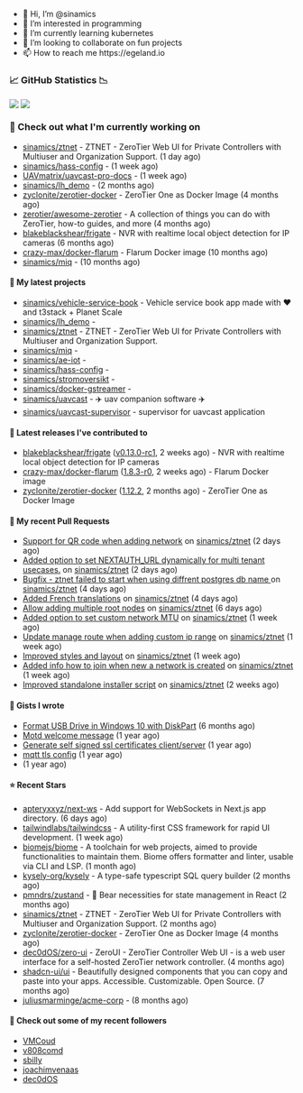 <p align="center">
  <ul>
    <li>👋 Hi, I’m @sinamics</li>
    <li>👀 I’m interested in programming</li>
    <li>🌱 I’m currently learning kubernetes</li>
    <li>💞️ I’m looking to collaborate on fun projects</li>
    <li>📫 How to reach me https://egeland.io</li>
  </ul>
</p>

### 📈 GitHub Statistics 📉
<img align="center" src="https://githubreadme.egeland.io/?username=sinamics&show_icons=true&theme=ayu-mirage" />
<img align="center" src="https://githubreadme.egeland.io/top-langs/?username=sinamics&theme=ayu-mirage&layout=compact" />

### 👷 Check out what I'm currently working on

- [sinamics/ztnet](https://github.com/sinamics/ztnet) - ZTNET - ZeroTier Web UI for Private Controllers with Multiuser and Organization Support. (1 day ago)
- [sinamics/hass-config](https://github.com/sinamics/hass-config) -  (1 week ago)
- [UAVmatrix/uavcast-pro-docs](https://github.com/UAVmatrix/uavcast-pro-docs) -  (1 week ago)
- [sinamics/lh_demo](https://github.com/sinamics/lh_demo) -  (2 months ago)
- [zyclonite/zerotier-docker](https://github.com/zyclonite/zerotier-docker) - ZeroTier One as Docker Image (4 months ago)
- [zerotier/awesome-zerotier](https://github.com/zerotier/awesome-zerotier) - A collection of things you can do with ZeroTier, how-to guides, and more (4 months ago)
- [blakeblackshear/frigate](https://github.com/blakeblackshear/frigate) - NVR with realtime local object detection for IP cameras (6 months ago)
- [crazy-max/docker-flarum](https://github.com/crazy-max/docker-flarum) - Flarum Docker image (10 months ago)
- [sinamics/miq](https://github.com/sinamics/miq) -  (10 months ago)

#### 🌱 My latest projects

- [sinamics/vehicle-service-book](https://github.com/sinamics/vehicle-service-book) - Vehicle service book app made with ❤️ and t3stack &#43; Planet Scale
- [sinamics/lh_demo](https://github.com/sinamics/lh_demo) - 
- [sinamics/ztnet](https://github.com/sinamics/ztnet) - ZTNET - ZeroTier Web UI for Private Controllers with Multiuser and Organization Support.
- [sinamics/miq](https://github.com/sinamics/miq) - 
- [sinamics/ae-iot](https://github.com/sinamics/ae-iot) - 
- [sinamics/hass-config](https://github.com/sinamics/hass-config) - 
- [sinamics/stromoversikt](https://github.com/sinamics/stromoversikt) - 
- [sinamics/docker-gstreamer](https://github.com/sinamics/docker-gstreamer) - 
- [sinamics/uavcast](https://github.com/sinamics/uavcast) - ✈️ uav companion software ✈️
- [sinamics/uavcast-supervisor](https://github.com/sinamics/uavcast-supervisor) - supervisor for uavcast application

#### 🔭 Latest releases I've contributed to

- [blakeblackshear/frigate](https://github.com/blakeblackshear/frigate) ([v0.13.0-rc1](https://github.com/blakeblackshear/frigate/releases/tag/v0.13.0-rc1), 2 weeks ago) - NVR with realtime local object detection for IP cameras
- [crazy-max/docker-flarum](https://github.com/crazy-max/docker-flarum) ([1.8.3-r0](https://github.com/crazy-max/docker-flarum/releases/tag/1.8.3-r0), 2 weeks ago) - Flarum Docker image
- [zyclonite/zerotier-docker](https://github.com/zyclonite/zerotier-docker) ([1.12.2](https://github.com/zyclonite/zerotier-docker/releases/tag/1.12.2), 2 months ago) - ZeroTier One as Docker Image

#### 🔨 My recent Pull Requests

- [Support for QR code when adding network](https://github.com/sinamics/ztnet/pull/292) on [sinamics/ztnet](https://github.com/sinamics/ztnet) (2 days ago)
- [Added option to set NEXTAUTH_URL dynamically for multi tenant usecases.](https://github.com/sinamics/ztnet/pull/291) on [sinamics/ztnet](https://github.com/sinamics/ztnet) (2 days ago)
- [Bugfix - ztnet failed to start when using diffrent postgres db name ](https://github.com/sinamics/ztnet/pull/286) on [sinamics/ztnet](https://github.com/sinamics/ztnet) (4 days ago)
- [Added French translations](https://github.com/sinamics/ztnet/pull/284) on [sinamics/ztnet](https://github.com/sinamics/ztnet) (4 days ago)
- [Allow adding multiple root nodes](https://github.com/sinamics/ztnet/pull/280) on [sinamics/ztnet](https://github.com/sinamics/ztnet) (6 days ago)
- [Added option to set custom network MTU](https://github.com/sinamics/ztnet/pull/278) on [sinamics/ztnet](https://github.com/sinamics/ztnet) (1 week ago)
- [Update manage route when adding custom ip range](https://github.com/sinamics/ztnet/pull/276) on [sinamics/ztnet](https://github.com/sinamics/ztnet) (1 week ago)
- [Improved styles and layout](https://github.com/sinamics/ztnet/pull/273) on [sinamics/ztnet](https://github.com/sinamics/ztnet) (1 week ago)
- [Added info how to join when new a network is created](https://github.com/sinamics/ztnet/pull/272) on [sinamics/ztnet](https://github.com/sinamics/ztnet) (1 week ago)
- [Improved standalone installer script](https://github.com/sinamics/ztnet/pull/271) on [sinamics/ztnet](https://github.com/sinamics/ztnet) (2 weeks ago)

#### 📓 Gists I wrote

- [Format USB Drive in Windows 10 with DiskPart](https://gist.github.com/8aa001b3dbe040e07917665b6a8f59c4) (6 months ago)
- [Motd welcome message](https://gist.github.com/d1f96f39b797ccb2eba6e8bd539510bc) (1 year ago)
- [Generate self signed ssl certificates client/server](https://gist.github.com/4ecdb293851b7018a715f4186ffa1e79) (1 year ago)
- [mqtt tls config](https://gist.github.com/20d325a3d7d8d9db4c657737f93aac99) (1 year ago)
- [](https://gist.github.com/2dce8bf46e2de3f3fb642bc342d9f5a2) (1 year ago)

#### ⭐ Recent Stars

- [apteryxxyz/next-ws](https://github.com/apteryxxyz/next-ws) - Add support for WebSockets in Next.js app directory. (6 days ago)
- [tailwindlabs/tailwindcss](https://github.com/tailwindlabs/tailwindcss) - A utility-first CSS framework for rapid UI development. (1 week ago)
- [biomejs/biome](https://github.com/biomejs/biome) - A toolchain for web projects, aimed to provide functionalities to maintain them. Biome offers formatter and linter, usable via CLI and LSP. (1 month ago)
- [kysely-org/kysely](https://github.com/kysely-org/kysely) - A type-safe typescript SQL query builder (2 months ago)
- [pmndrs/zustand](https://github.com/pmndrs/zustand) - 🐻 Bear necessities for state management in React (2 months ago)
- [sinamics/ztnet](https://github.com/sinamics/ztnet) - ZTNET - ZeroTier Web UI for Private Controllers with Multiuser and Organization Support. (2 months ago)
- [zyclonite/zerotier-docker](https://github.com/zyclonite/zerotier-docker) - ZeroTier One as Docker Image (4 months ago)
- [dec0dOS/zero-ui](https://github.com/dec0dOS/zero-ui) - ZeroUI - ZeroTier Controller Web UI - is a web user interface for a self-hosted ZeroTier network controller. (4 months ago)
- [shadcn-ui/ui](https://github.com/shadcn-ui/ui) - Beautifully designed components that you can copy and paste into your apps. Accessible. Customizable. Open Source. (7 months ago)
- [juliusmarminge/acme-corp](https://github.com/juliusmarminge/acme-corp) -  (8 months ago)

#### 👯 Check out some of my recent followers

- [VMCoud](https://github.com/VMCoud)
- [v808comd](https://github.com/v808comd)
- [sbilly](https://github.com/sbilly)
- [joachimvenaas](https://github.com/joachimvenaas)
- [dec0dOS](https://github.com/dec0dOS)
